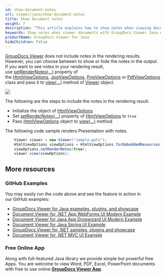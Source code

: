 ```yaml
---
id: show-document-notes
url: viewer/java/show-document-notes
title: Show document notes
weight: 7
description: "This article explains how to show notes when viewing documents with GroupDocs.Viewer within your Java applications."
keywords: Show notes when viewer documents with GroupDocs.Viewer Java API
productName: GroupDocs.Viewer for Java
hideChildren: False
---
```

[GroupDocs.Viewer](https://products.groupdocs.com/viewer) does not include notes in the rendering results. However, you can choose between to show or hide the notes in the output. If you want to see notes in your rendering result, use [setRenderNotes(...)](https://apireference.groupdocs.com/viewer/java/com.groupdocs.viewer.options/BaseViewOptions#setRenderNotes(boolean)) property of the [HtmlViewOptions](https://apireference.groupdocs.com/viewer/java/com.groupdocs.viewer.options/HtmlViewOptions), [JpgViewOptions](https://apireference.groupdocs.com/viewer/java/com.groupdocs.viewer.options/JpgViewOptions), [PngViewOptions](https://apireference.groupdocs.com/viewer/java/com.groupdocs.viewer.options/PngViewOptions) or [PdfViewOptions](https://apireference.groupdocs.com/viewer/java/com.groupdocs.viewer.options/PdfViewOptions) class and pass it to [view(...)](https://apireference.groupdocs.com/viewer/java/com.groupdocs.viewer/Viewer#view(com.groupdocs.viewer.options.ViewOptions)) method of [Viewer](https://apireference.groupdocs.com/java/viewer/groupdocs.viewer/viewer) object. 

![](viewer/java/images/show-document-notes.png)

The following are the steps to include the notes in the rendering result.

*   Initialize the object of [HtmlViewOptions](https://apireference.groupdocs.com/viewer/java/com.groupdocs.viewer.options/HtmlViewOptions)
*   Set [setRenderNotes(...)](https://apireference.groupdocs.com/viewer/java/com.groupdocs.viewer.options/BaseViewOptions#setRenderNotes(boolean)) property of [HtmlViewOptions](https://apireference.groupdocs.com/viewer/java/com.groupdocs.viewer.options/HtmlViewOptions) to `true`
*   Pass [HtmlViewOptions](https://apireference.groupdocs.com/viewer/java/com.groupdocs.viewer.options/HtmlViewOptions) object to [view(...)](https://apireference.groupdocs.com/viewer/java/com.groupdocs.viewer/Viewer#view(com.groupdocs.viewer.options.ViewOptions)) method

The following code sample renders Presentation with notes.

```java
    Viewer viewer = new Viewer("sample.pptx");
    HtmlViewOptions viewOptions = HtmlViewOptions.forEmbeddedResources();
    viewOptions.setRenderNotes(true);
    viewer.view(viewOptions);
```

## More resources
### GitHub Examples
You may easily run the code above and see the feature in action in our GitHub examples:
*   [GroupDocs.Viewer for Java examples, plugins, and showcase](https://github.com/groupdocs-viewer/GroupDocs.Viewer-for-Java)
*   [Document Viewer for .NET App WebForms UI Modern Example](https://github.com/groupdocs-viewer/GroupDocs.Viewer-for-Java-WebForms)    
*   [Document Viewer for Java App Dropwizard UI Modern Example](https://github.com/groupdocs-viewer/GroupDocs.Viewer-for-Java-Dropwizard)    
*   [Document Viewer for Java Spring UI Example](https://github.com/groupdocs-viewer/GroupDocs.Viewer-for-Java-Spring)
*   [GroupDocs.Viewer for .NET samples, plugins and showcase](https://github.com/groupdocs-viewer/GroupDocs.Viewer-for-.NET)
*   [Document Viewer for .NET MVC UI Example](https://github.com/groupdocs-viewer/GroupDocs.Viewer-for-Java-MVC)     

### Free Online App
Along with full-featured Java library we provide simple but powerful free Apps.
You are welcome to view Word, PDF, Excel, PowerPoint documents with free to use online **[GroupDocs Viewer App](https://products.groupdocs.app/viewer)**.